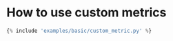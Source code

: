 <h1>How to use custom metrics</h1>

```python hl_lines="6 9-10 17-18"
{% include 'examples/basic/custom_metric.py' %}
```